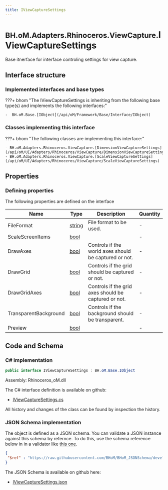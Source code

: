 ```yaml
---
title: IViewCaptureSettings
---
```


# <small>BH.oM.Adapters.Rhinoceros.ViewCapture.</small>**IViewCaptureSettings**

Base itnerface for interface controling settings for view capture.

## Interface structure

### Implemented interfaces and base types

???+ bhom "The IViewCaptureSettings is inheriting from the following base type(s) and implements the following interfaces:"

    -  BH.oM.Base.[IObject](/api/oM/Framework/Base/Interface/IObject)


### Classes implementing this interface

???+ bhom "The following classes are implementing this interface:"

    - BH.oM.Adapters.Rhinoceros.ViewCapture.[DimensionViewCaptureSettings](/api/oM/UI/Adapters/Rhinoceros/ViewCapture/DimensionViewCaptureSettings)
    - BH.oM.Adapters.Rhinoceros.ViewCapture.[ScaleViewCaptureSettings](/api/oM/UI/Adapters/Rhinoceros/ViewCapture/ScaleViewCaptureSettings)


## Properties



### Defining properties

The following properties are defined on the interface

| Name             | Type             | Description      | Quantity         |
|------------------|------------------|------------------|------------------|
| FileFormat | [string](https://learn.microsoft.com/en-us/dotnet/api/System.String?view=netstandard-2.0) | File format to be used. | - |
| ScaleScreenItems | [bool](https://learn.microsoft.com/en-us/dotnet/api/System.Boolean?view=netstandard-2.0) |  | - |
| DrawAxes | [bool](https://learn.microsoft.com/en-us/dotnet/api/System.Boolean?view=netstandard-2.0) | Controls if the world axes should be captured or not. | - |
| DrawGrid | [bool](https://learn.microsoft.com/en-us/dotnet/api/System.Boolean?view=netstandard-2.0) | Controls if the grid should be captured or not. | - |
| DrawGridAxes | [bool](https://learn.microsoft.com/en-us/dotnet/api/System.Boolean?view=netstandard-2.0) | Controls if the grid axes should be captured or not. | - |
| TransparentBackground | [bool](https://learn.microsoft.com/en-us/dotnet/api/System.Boolean?view=netstandard-2.0) | Controls if the background should be transparent. | - |
| Preview | [bool](https://learn.microsoft.com/en-us/dotnet/api/System.Boolean?view=netstandard-2.0) |  | - |


## Code and Schema

### C# implementation

``` C# title="C#"
public interface IViewCaptureSettings : BH.oM.Base.IObject
```

Assembly: Rhinoceros_oM.dll

The C# interface definition is available on github:

- [IViewCaptureSettings.cs](https://github.com/BHoM/Rhinoceros_Toolkit/blob/develop/Rhinoceros_oM/ViewCapture\IViewCaptureSettings.cs)

All history and changes of the class can be found by inspection the history.
### JSON Schema implementation

The object is defined as a JSON schema. You can validate a JSON instance against this schema by refernce. To do this, use the schema reference below in in a validator like [this one](https://www.jsonschemavalidator.net/).

``` json title="JSON Schema"
{
 "$ref" : "https://raw.githubusercontent.com/BHoM/BHoM_JSONSchema/develop/Rhinoceros_oM/ViewCapture/IViewCaptureSettings.json"
}
```

The JSON Schema is available on github here:

- [IViewCaptureSettings.json](https://github.com/BHoM/BHoM_JSONSchema/blob/develop/Rhinoceros_oM/ViewCapture/IViewCaptureSettings.json)
